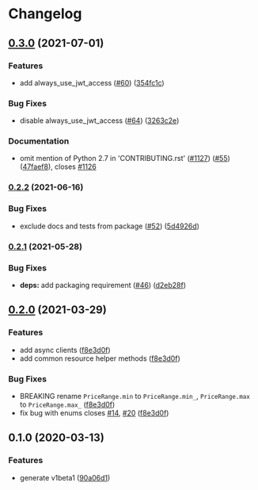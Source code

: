 # Changelog

## [0.3.0](https://www.github.com/googleapis/python-recommendations-ai/compare/v0.2.2...v0.3.0) (2021-07-01)


### Features

* add always_use_jwt_access ([#60](https://www.github.com/googleapis/python-recommendations-ai/issues/60)) ([354fc1c](https://www.github.com/googleapis/python-recommendations-ai/commit/354fc1cef059a69ab2b1310858f546a66db6fe5a))


### Bug Fixes

* disable always_use_jwt_access ([#64](https://www.github.com/googleapis/python-recommendations-ai/issues/64)) ([3263c2e](https://www.github.com/googleapis/python-recommendations-ai/commit/3263c2ee0eb44e283de7356dbf9410d8620a8727))


### Documentation

* omit mention of Python 2.7 in 'CONTRIBUTING.rst' ([#1127](https://www.github.com/googleapis/python-recommendations-ai/issues/1127)) ([#55](https://www.github.com/googleapis/python-recommendations-ai/issues/55)) ([47faef8](https://www.github.com/googleapis/python-recommendations-ai/commit/47faef890d8356ce60da06925b92a50f23a34e20)), closes [#1126](https://www.github.com/googleapis/python-recommendations-ai/issues/1126)

### [0.2.2](https://www.github.com/googleapis/python-recommendations-ai/compare/v0.2.1...v0.2.2) (2021-06-16)


### Bug Fixes

* exclude docs and tests from package ([#52](https://www.github.com/googleapis/python-recommendations-ai/issues/52)) ([5d4926d](https://www.github.com/googleapis/python-recommendations-ai/commit/5d4926d7220f924ba296098e102d8c64b010ad36))

### [0.2.1](https://www.github.com/googleapis/python-recommendations-ai/compare/v0.2.0...v0.2.1) (2021-05-28)


### Bug Fixes

* **deps:** add packaging requirement ([#46](https://www.github.com/googleapis/python-recommendations-ai/issues/46)) ([d2eb28f](https://www.github.com/googleapis/python-recommendations-ai/commit/d2eb28fdc016de1b9f82e46f36b8bf8c8bb7edbd))

## [0.2.0](https://www.github.com/googleapis/python-recommendations-ai/compare/v0.1.0...v0.2.0) (2021-03-29)


### Features

* add async clients ([f8e3d0f](https://www.github.com/googleapis/python-recommendations-ai/commit/f8e3d0f8d12921b926c24cf33e10c4d4390164bb))
* add common resource helper methods ([f8e3d0f](https://www.github.com/googleapis/python-recommendations-ai/commit/f8e3d0f8d12921b926c24cf33e10c4d4390164bb))


### Bug Fixes

* BREAKING rename `PriceRange.min` to `PriceRange.min_`, `PriceRange.max` to `PriceRange.max_` ([f8e3d0f](https://www.github.com/googleapis/python-recommendations-ai/commit/f8e3d0f8d12921b926c24cf33e10c4d4390164bb))
* fix bug with enums closes [#14](https://www.github.com/googleapis/python-recommendations-ai/issues/14), [#20](https://www.github.com/googleapis/python-recommendations-ai/issues/20) ([f8e3d0f](https://www.github.com/googleapis/python-recommendations-ai/commit/f8e3d0f8d12921b926c24cf33e10c4d4390164bb))

## 0.1.0 (2020-03-13)


### Features

* generate v1beta1 ([90a06d1](https://www.github.com/googleapis/python-recommendations-ai/commit/90a06d1edb5b72403c6e039f99c90d1bdeef3337))
